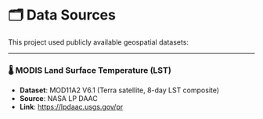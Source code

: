 # 🗂️ Data Sources

This project used publicly available geospatial datasets:

---

### 🌡️ MODIS Land Surface Temperature (LST)
- **Dataset**: MOD11A2 V6.1 (Terra satellite, 8-day LST composite)
- **Source**: NASA LP DAAC
- **Link**: https://lpdaac.usgs.gov/pr